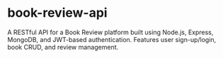 # book-review-api
A RESTful API for a Book Review platform built using Node.js, Express, MongoDB, and JWT-based authentication. Features user sign-up/login, book CRUD, and review management.
